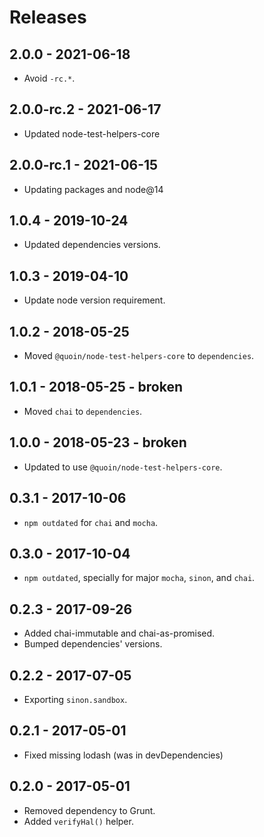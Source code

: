 # Releases

## 2.0.0 - 2021-06-18

- Avoid `-rc.*`.

## 2.0.0-rc.2 - 2021-06-17

- Updated node-test-helpers-core

## 2.0.0-rc.1 - 2021-06-15

- Updating packages and node@14

## 1.0.4 - 2019-10-24

- Updated dependencies versions.

## 1.0.3 - 2019-04-10

- Update node version requirement.

## 1.0.2 - 2018-05-25

- Moved `@quoin/node-test-helpers-core` to `dependencies`.

## 1.0.1 - 2018-05-25 - broken

- Moved `chai` to `dependencies`.

## 1.0.0 - 2018-05-23 - broken

- Updated to use `@quoin/node-test-helpers-core`.

## 0.3.1 - 2017-10-06

- `npm outdated` for `chai` and `mocha`.

## 0.3.0 - 2017-10-04

- `npm outdated`, specially for major `mocha`, `sinon`, and `chai`.

## 0.2.3 - 2017-09-26

- Added chai-immutable and chai-as-promised.
- Bumped dependencies' versions.

## 0.2.2 - 2017-07-05

- Exporting `sinon.sandbox`.

## 0.2.1 - 2017-05-01

- Fixed missing lodash (was in devDependencies)

## 0.2.0 - 2017-05-01

- Removed dependency to Grunt.
- Added `verifyHal()` helper.
